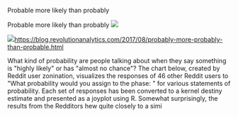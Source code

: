 Probable more likely than probably

Probable more likely than probably
![](../_resources/ece41f5c7fa326f536da727499465e7e.png)

![](../_resources/10732c1fb4f6fd76ede86d10ef54d36a.png)https://blog.revolutionanalytics.com/2017/08/probably-more-probably-than-probable.html

What kind of probability are people talking about when they say something is "highly likely" or has "almost no chance"? The chart below, created by Reddit user zonination, visualizes the responses of 46 other Reddit users to "What probability would you assign to the phase: <phrase>" for various statements of probability. Each set of responses has been converted to a kernel destiny estimate and presented as a joyplot using R. Somewhat surprisingly, the results from the Redditors hew quite closely to a simi